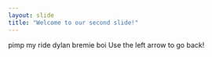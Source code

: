 ```yaml
---
layout: slide
title: "Welcome to our second slide!"
---
```

pimp my ride dylan bremie boi
Use the left arrow to go back!
